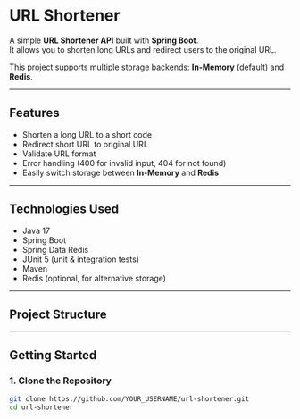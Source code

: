 # URL Shortener

A simple **URL Shortener API** built with **Spring Boot**.  
It allows you to shorten long URLs and redirect users to the original URL.

This project supports multiple storage backends: **In-Memory** (default) and **Redis**.

---

## Features

- Shorten a long URL to a short code
- Redirect short URL to original URL
- Validate URL format
- Error handling (400 for invalid input, 404 for not found)
- Easily switch storage between **In-Memory** and **Redis**

---

## Technologies Used

- Java 17
- Spring Boot
- Spring Data Redis
- JUnit 5 (unit & integration tests)
- Maven
- Redis (optional, for alternative storage)

---

## Project Structure


---

## Getting Started

### 1. Clone the Repository

```bash
git clone https://github.com/YOUR_USERNAME/url-shortener.git
cd url-shortener


